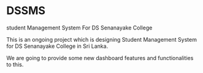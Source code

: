 DSSMS
=====

student Management System For DS Senanayake College

This is an ongoing project which is designing Student Management System for DS Senanayake College in Sri Lanka.

We are going to provide some new dashboard features and functionalities to this.
